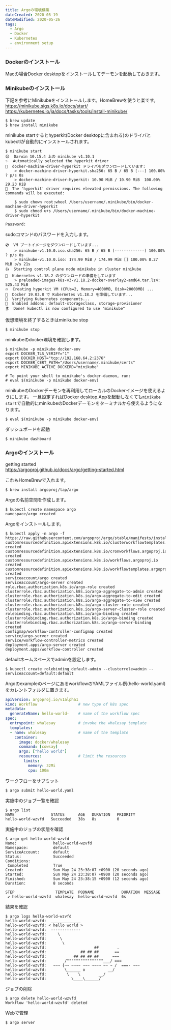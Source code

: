 ```yaml
---
title: Argoの環境構築
dateCreated: 2020-05-19
dateModified: 2020-05-26
tags:
  - Argo
  - Docker
  - Kubernetes
  - environment setup
---
```


### Dockerのインストール

Macの場合Docker desktopをインストールしてデーモンを起動しておきます。


### Minikubeのインストール

下記を参考にMinikubeをインストールします。HomeBrewを使うと楽です。  
https://minikube.sigs.k8s.io/docs/start/  
https://kubernetes.io/ja/docs/tasks/tools/install-minikube/

```shell-session
$ brew update
$ brew install minikube
```

minikube startするとhyperkit(Docker desktopに含まれる)のドライバとkubectlが自動的にインストールされます。

```shell-session
$ minikube start
😄  Darwin 10.15.4 上の minikube v1.10.1
✨  Automatically selected the hyperkit driver
💾  docker-machine-driver-hyperkit ドライバをダウンロードしています:
    > docker-machine-driver-hyperkit.sha256: 65 B / 65 B [---] 100.00% ? p/s 0s
    > docker-machine-driver-hyperkit: 10.90 MiB / 10.90 MiB  100.00% 29.23 KiB 
🔑  The 'hyperkit' driver requires elevated permissions. The following commands will be executed:

    $ sudo chown root:wheel /Users/username/.minikube/bin/docker-machine-driver-hyperkit 
    $ sudo chmod u+s /Users/username/.minikube/bin/docker-machine-driver-hyperkit 

Password:
```

sudoコマンドのパスワードを入力します。

```shell-session
💿  VM ブートイメージをダウンロードしています...
    > minikube-v1.10.0.iso.sha256: 65 B / 65 B [-------------] 100.00% ? p/s 0s
    > minikube-v1.10.0.iso: 174.99 MiB / 174.99 MiB [] 100.00% 8.27 MiB p/s 21s
👍  Starting control plane node minikube in cluster minikube
💾  Kubernetes v1.18.2 のダウンロードの準備をしています
    > preloaded-images-k8s-v3-v1.18.2-docker-overlay2-amd64.tar.lz4: 525.43 MiB
🔥  Creating hyperkit VM (CPUs=2, Memory=4000MB, Disk=20000MB) ...
🐳  Docker 19.03.8 で Kubernetes v1.18.2 を準備しています...
🔎  Verifying Kubernetes components...
🌟  Enabled addons: default-storageclass, storage-provisioner
🏄  Done! kubectl is now configured to use "minikube"
```

仮想環境を終了するときはminikube stop

```shell-session
$ minikube stop
```

minikubeのdocker環境を確認します。

```shell-session
$ minikube -p minikube docker-env
export DOCKER_TLS_VERIFY="1"
export DOCKER_HOST="tcp://192.168.64.2:2376"
export DOCKER_CERT_PATH="/Users/username/.minikube/certs"
export MINIKUBE_ACTIVE_DOCKERD="minikube"

# To point your shell to minikube's docker-daemon, run:
# eval $(minikube -p minikube docker-env)
```

minikubeのDockerデーモンを再利用してローカルのDockerイメージを使えるようにします。
一旦設定すればDocker desktop.Appを起動しなくても`minikube start`で自動的にminikubeのDockerデーモンをターミナルから使えるようになります。

```shell-session
$ eval $(minikube -p minikube docker-env)
```

ダッシュボードを起動

```shell-session
$ minikube dashboard
```


### Argoのインストール

getting started  
https://argoproj.github.io/docs/argo/getting-started.html

これもHomeBrewで入れます。

```shell-session
$ brew install argoproj/tap/argo
```

Argoの名前空間を作成します。

```shell-session
$ kubectl create namespace argo
namespace/argo created
```

Argoをインストールします。

```shell-session
$ kubectl apply -n argo -f https://raw.githubusercontent.com/argoproj/argo/stable/manifests/install.yaml
customresourcedefinition.apiextensions.k8s.io/clusterworkflowtemplates.argoproj.io created
customresourcedefinition.apiextensions.k8s.io/cronworkflows.argoproj.io created
customresourcedefinition.apiextensions.k8s.io/workflows.argoproj.io created
customresourcedefinition.apiextensions.k8s.io/workflowtemplates.argoproj.io created
serviceaccount/argo created
serviceaccount/argo-server created
role.rbac.authorization.k8s.io/argo-role created
clusterrole.rbac.authorization.k8s.io/argo-aggregate-to-admin created
clusterrole.rbac.authorization.k8s.io/argo-aggregate-to-edit created
clusterrole.rbac.authorization.k8s.io/argo-aggregate-to-view created
clusterrole.rbac.authorization.k8s.io/argo-cluster-role created
clusterrole.rbac.authorization.k8s.io/argo-server-cluster-role created
rolebinding.rbac.authorization.k8s.io/argo-binding created
clusterrolebinding.rbac.authorization.k8s.io/argo-binding created
clusterrolebinding.rbac.authorization.k8s.io/argo-server-binding created
configmap/workflow-controller-configmap created
service/argo-server created
service/workflow-controller-metrics created
deployment.apps/argo-server created
deployment.apps/workflow-controller created
```

defaultネームスペースでadminを設定します。

```shell-session
$ kubectl create rolebinding default-admin --clusterrole=admin --serviceaccount=default:default
```

ArgoのexampleのページにあるworkflowのYAMLファイル例(hello-world.yaml)をカレントフォルダに置きます。

```yaml
apiVersion: argoproj.io/v1alpha1
kind: Workflow                  # new type of k8s spec
metadata:
  generateName: hello-world-    # name of the workflow spec
spec:
  entrypoint: whalesay          # invoke the whalesay template
  templates:
  - name: whalesay              # name of the template
    container:
      image: docker/whalesay
      command: [cowsay]
      args: ["hello world"]
      resources:                # limit the resources
        limits:
          memory: 32Mi
          cpu: 100m
```

ワークフローをサブミット

```shell-session
$ argo submit hello-world.yaml
```

実施中のジョブ一覧を確認

```shell-session
$ argo list
NAME                STATUS      AGE   DURATION   PRIORITY
hello-world-wzvfd   Succeeded   38s   8s         0
```

実施中のジョブの状態を確認

```shell-session
$ argo get hello-world-wzvfd
Name:                hello-world-wzvfd
Namespace:           default
ServiceAccount:      default
Status:              Succeeded
Conditions:          
 Completed           True
Created:             Sun May 24 23:38:07 +0900 (20 seconds ago)
Started:             Sun May 24 23:38:07 +0900 (20 seconds ago)
Finished:            Sun May 24 23:38:15 +0900 (12 seconds ago)
Duration:            8 seconds

STEP                  TEMPLATE  PODNAME            DURATION  MESSAGE
 ✔ hello-world-wzvfd  whalesay  hello-world-wzvfd  6s   
```

結果を確認

```shell-session
$ argo logs hello-world-wzvfd 
hello-world-wzvfd:  _____________ 
hello-world-wzvfd: < hello world >
hello-world-wzvfd:  ------------- 
hello-world-wzvfd:     \
hello-world-wzvfd:      \
hello-world-wzvfd:       \     
hello-world-wzvfd:                     ##        .            
hello-world-wzvfd:               ## ## ##       ==            
hello-world-wzvfd:            ## ## ## ##      ===            
hello-world-wzvfd:        /""""""""""""""""___/ ===        
hello-world-wzvfd:   ~~~ {~~ ~~~~ ~~~ ~~~~ ~~ ~ /  ===- ~~~   
hello-world-wzvfd:        \______ o          __/            
hello-world-wzvfd:         \    \        __/             
hello-world-wzvfd:           \____\______/   
```

ジョブの削除

```shell-session
$ argo delete hello-world-wzvfd
Workflow 'hello-world-wzvfd' deleted
```


Webで管理

```shell-session
$ argo server
```
